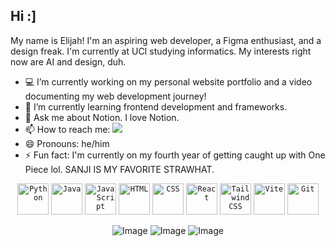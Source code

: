 
## Hi :]

My name is Elijah! I'm an aspiring web developer, a Figma enthusiast, and a design freak.
I'm currently at UCI studying informatics. My interests right now are AI and design, duh.

- 💻 I’m currently working on my personal website portfolio and a video documenting my web development journey!
- 🌱 I’m currently learning frontend development and frameworks.
- 💬 Ask me about Notion. I love Notion.
- 📫 How to reach me:
[<img src="https://img.shields.io/badge/Gmail-D14836?style=for-the-badge&logo=gmail&logoColor=white">](mailto:elijahcs@uci.edu)
- 😄 Pronouns: he/him
- ⚡ Fun fact: I'm currently on my fourth year of getting caught up with One Piece lol. SANJI IS MY FAVORITE STRAWHAT.

<div align="center">
	<code><img width="50" src="https://raw.githubusercontent.com/marwin1991/profile-technology-icons/refs/heads/main/icons/python.png" alt="Python" title="Python"/></code>
 	<code><img height="50" src="https://user-images.githubusercontent.com/25181517/117201156-9a724800-adec-11eb-9a9d-3cd0f67da4bc.png" alt="Java" title="Java" /></code>
  	<code><img width="50" src="https://raw.githubusercontent.com/marwin1991/profile-technology-icons/refs/heads/main/icons/javascript.png" alt="JavaScript" title="JavaScript"/></code>
	<code><img width="50" src="https://raw.githubusercontent.com/marwin1991/profile-technology-icons/refs/heads/main/icons/html.png" alt="HTML" title="HTML"/></code>
	<code><img width="50" src="https://raw.githubusercontent.com/marwin1991/profile-technology-icons/refs/heads/main/icons/css.png" alt="CSS" title="CSS"/></code>
	<code><img width="50" src="https://raw.githubusercontent.com/marwin1991/profile-technology-icons/refs/heads/main/icons/react.png" alt="React" title="React"/></code>
  	<code><img width="50" src="https://raw.githubusercontent.com/marwin1991/profile-technology-icons/refs/heads/main/icons/tailwind_css.png" alt="Tailwind CSS" title="Tailwind CSS"/></code>
	<code><img width="50" src="https://raw.githubusercontent.com/marwin1991/profile-technology-icons/refs/heads/main/icons/vite.png" alt="Vite" title="Vite"/></code>
	<code><img height="50" src="https://user-images.githubusercontent.com/25181517/192108372-f71d70ac-7ae6-4c0d-8395-51d8870c2ef0.png" alt="Git" title="Git" /></code>

![Image](https://github.com/user-attachments/assets/ff18d0df-63a3-4a0f-a5cb-9d62e970aefe)
![Image](https://github.com/user-attachments/assets/035ab98c-12bc-4b2d-9d34-00ff91663f01)
![Image](https://github.com/user-attachments/assets/420daacc-2914-439a-8f07-aa919bc6cd2b)
</div>

